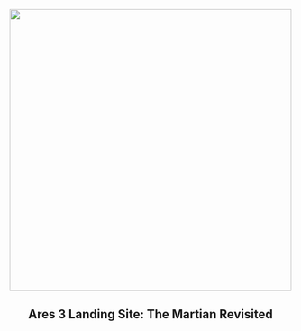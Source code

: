 
<p align="center"><img src="https://apod.nasa.gov/apod/image/2403/PIA19363_1024.jpg" width="500" height="500"></p>
<h2 align="center"> Ares 3 Landing Site: The Martian Revisited </h2>
